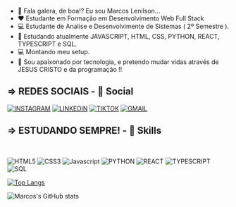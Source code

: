 - 👋 Fala galera, de boa!? Eu sou Marcos Lenilson...
- ❤ Estudante em Formação em Desenvolvimento Web Full Stack 
- 💻 Estudante de Analise e Desenvolvimente de Sistemas ( 2º Semestre ).
- 🌱 Estudando atualmente JAVASCRIPT, HTML, CSS, PYTHON, REACT, TYPESCRIPT e SQL.
- 💻 Montando meu setup.
- 🙏 Sou apaixonado por tecnologia, e pretendo mudar vidas através de JESUS CRISTO e da programação !!

<h2>=> REDES SOCIAIS - 👨 Social</h2>

[![INSTAGRAM](https://img.shields.io/badge/Instagram-E4405F?style=for-the-badge&logo=instagram&logoColor=white)](https://www.instagram.com/marcos_lenilson/)
[![LINKEDIN](https://img.shields.io/badge/LinkedIn-0077B5?style=for-the-badge&logo=linkedin&logoColor=white)](https://www.linkedin.com/in/marcos-lenilson/)
[![TIKTOK](https://img.shields.io/badge/TikTok-000000?style=for-the-badge&logo=tiktok&logoColor=white)](https://www.tiktok.com/@marcos_futurodev)
[![GMAIL](https://img.shields.io/badge/Gmail-D14836?style=for-the-badge&logo=gmail&logoColor=white)](mailto:marcoslenilsondev@gmail.com)

<h2> => ESTUDANDO SEMPRE! - 🚀 Skills</h2>
<BR>


  ![HTML5](https://img.shields.io/badge/HTML5-E34F26?style=for-the-badge&logo=html5&logoColor=white) 
  ![CSS3](https://img.shields.io/badge/CSS3-1572B6?style=for-the-badge&logo=css3&logoColor=white) 
  ![Javascript](https://img.shields.io/badge/JavaScript-F7DF1E?style=for-the-badge&logo=javascript&logoColor=black) 
  ![PYTHON](https://img.shields.io/badge/Python-14354C?style=for-the-badge&logo=python&logoColor=white) 
  ![REACT](https://img.shields.io/badge/React-20232A?style=for-the-badge&logo=react&logoColor=61DAFB) 
  ![TYPESCRIPT](https://img.shields.io/badge/TypeScript-007ACC?style=for-the-badge&logo=typescript&logoColor=white)
  ![SQL](https://img.shields.io/badge/MySQL-00000F?style=for-the-badge&logo=mysql&logoColor=white)
  

  

  
  [![Top Langs](https://github-readme-stats.vercel.app/api/top-langs/?username=MarcosLenilson&layout=compact)](https://github.com/MarcosLenilson)
  
  ![Marcos's GitHub stats](https://github-readme-stats.vercel.app/api?username=MarcosLenilson&show_icons=true&theme=)
